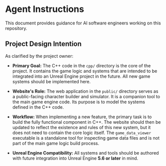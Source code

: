# Agent Instructions

This document provides guidance for AI software engineers working on this repository.

## Project Design Intention

As clarified by the project owner:

*   **Primary Goal:** The C++ code in the `cpp/` directory is the core of the project. It contains the game logic and systems that are intended to be integrated into an Unreal Engine project in the future. All new game systems should be implemented here.

*   **Website's Role:** The web application in the `public/` directory serves as a public-facing character builder and simulator. It is a companion tool to the main game engine code. Its purpose is to model the systems defined in the C++ code.

*   **Workflow:** When implementing a new feature, the primary task is to build the fully functional component in C++. The website should then be updated to reflect the existence and rules of this new system, but it does not need to contain the core logic itself. The `game_data_viewer` executable is a standalone tool for inspecting game data files and is not part of the main game logic build process.

*   **Unreal Engine Compatibility:** All systems and tools should be authored with future integration into Unreal Engine **5.6 or later** in mind.
